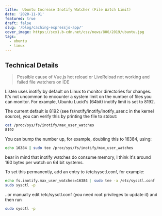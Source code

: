 ```yaml
---
title:  Ubuntu Increase Inotify Watcher (File Watch Limit)
date: '2020-11-01'
featured: true
draft: false
slug: '/blog/caching-expressjs-app/'
cover_image: https://scx1.b-cdn.net/csz/news/800/2019/ubuntu.jpg
tags:
  - ubuntu
  - linux
---
```


## Technical Details


> Possible cause of Vue.js hot reload or LiveReload not working and failed file watchers on IDE

Listen uses inotify by default on Linux to monitor directories for changes. It's not uncommon to encounter a system limit on the number of files you can monitor. For example, Ubuntu Lucid's (64bit) inotify limit is set to 8192.

The current default is 8192 (see fs/notify/inotify/inotify_user.c in the kernel source), you can verify this by printing the file to stdout:

```sh
cat /proc/sys/fs/inotify/max_user_watches
8192
```
You can bump the number up, for example, doubling this to 16384, using:

```sh
echo 16384 | sudo tee /proc/sys/fs/inotify/max_user_watches
```
bear in mind that inotify watches do consume memory, I think it's around 160 bytes per watch on 64 bit systems.

To set this permanently, add an entry to /etc/sysctl.conf, for example:

```sh
echo fs.inotify.max_user_watches=16384 | sudo tee -a /etc/sysctl.conf
sudo sysctl -p
```
..or manually edit /etc/sysctl.conf (you need root privileges to update it) and then run

```sh
sudo sysctl -p
```

